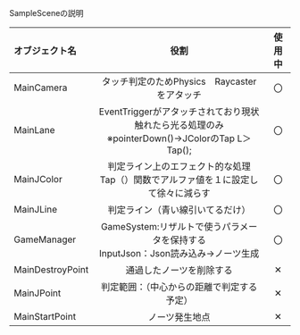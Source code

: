 SampleSceneの説明

|オブジェクト名|役割|使用中|
|:--|:--:|:--:|
|MainCamera|タッチ判定のためPhysics　Raycasterをアタッチ|〇|
|MainLane|EventTriggerがアタッチされており現状触れたら光る処理のみ<br>※pointerDown()→JColorのTap L＞Tap();|〇|
|MainJColor|判定ライン上のエフェクト的な処理<br>Tap（）関数でアルファ値を１に設定して徐々に減らす|〇|
|MainJLine|判定ライン（青い線引いてるだけ）|〇|
|GameManager|GameSystem:リザルトで使うパラメータを保持する<br>InputJson：Json読み込み→ノーツ生成|〇|
|MainDestroyPoint|通過したノーツを削除する|✕|
|MainJPoint|判定範囲：（中心からの距離で判定する予定）|✕|
|MainStartPoint|ノーツ発生地点|✕|
